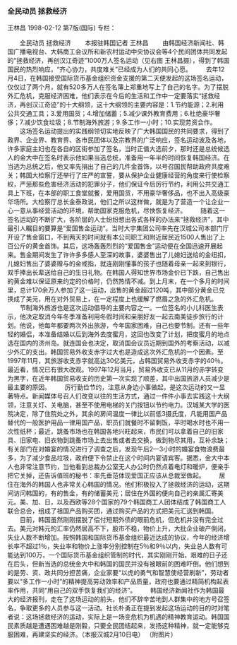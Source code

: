 ### 全民动员  拯救经济
王林昌
1998-02-12
第7版(国际)
专栏：

　　全民动员  拯救经济
　　本报驻韩国记者  王林昌
　　由韩国经济新闻社、韩国广播电视台、大韩商工会议所和新农村运动中央协议会等4个民间团体共同发起的“拯救经济，再创汉江奇迹”1000万人签名运动（见右图 王林昌摄），得到了韩国国民的热烈响应，“齐心协力，共度难关”已经成为人们的共同心愿。
　　去年12月4日，在韩国接受国际货币基金组织资金支援的第二天便发起的这场签名运动，仅仅过了两个月，就有520多万人在签名簿上郑重地写上了自己的名字。为了摆脱外汇危机，克服经济困难，他们表示在今后的生活和工作中一定要落实“拯救经济，再创汉江奇迹”的十大纲领，这十大纲领的主要内容是：1.节约能源；2.利用公共交通工具；3.爱用国货；4.增加储蓄；5.减少课外教育费用；6.杜绝豪华奢侈；7.减少饮食垃圾；8.节制海外旅游；9.多工作一小时；10.实现劳资合作。
　　这场签名运动提出的实践纲领切实地反映了广大韩国国民的共同要求，得到了政界、企业界、教育界、各市民团体以及宗教界的广泛响应，签名运动波及各地，许多家庭主妇也在各自的区街参加了签名，当时正值大选前夕，那时还是总统候选人的金大中在签名时表示他如果当选总统，准备用一年半的时间恢复韩国经济。在当选为总统之后，他又率先捐出了自己的几件金首饰，以号召国民帮助政府共度难关；韩国大检察厅还举行了庄严的宣誓，要从保护企业健康经营的角度来行使检察权，严惩那些危害经济活动的犯罪分子，他们保证今后厉行节约，利用公共交通工具上下班，在本部的职工食堂就餐，爱用国货，不用豪华奢侈品，也不出入高级豪华场所。大检察厅总长金泰政说，他们之所以这样做，就是为了营造一个让企业一心一意从事经营活动的环境，帮助国家克服危机，尽快恢复经济。
　　随着这一签名运动的不断扩大，各阶层的人士纷纷想出各式各样的办法来“拯救经济”，其中最引人瞩目的要算是“爱国售金运动”。当时大宇集团公司率先在汉城公司本部门厅开设了售金窗口，不到两天的时间就有本公司职工和附近居民近1500人售出了上百公斤的黄金首饰。其后，这场轰轰烈烈的“爱国售金”运动便在全国迅速开展起来。售金期间发生了许许多多感人至深的故事，婆婆售出了儿媳妇送给的金纽扣，儿媳妇售出了婆婆赠与的金戒指，就连刚刚懂事的孩子也随着母亲一起来到银行，双手捧出长辈送给自己的生日礼物。在韩国人得知世界市场金价已下跌，自己售出的黄金难以保证原来约定的价格时，仍然热情不减。到上月末，在一个多月的时间里，总计170余万人参加了这一运动，出售的黄金超过120吨，其中部分黄金已兑换成了美元，用在对外贸易上，在一定程度上也缓解了燃眉之急的外汇危机。
　　节制海外旅游也是这次运动倡导的主要内容之一。一位签名的小儿科医生表示，他决定取消今年冬季准备利用冬假时间和亲朋好友一起去南美徒步旅行的计划。他说，他每年都要两次外出旅游，今年国家困难，自己也要节制。还有一些年轻的婚侣，本准备结婚以后到海外去度蜜月，这回也改变了计划，把度蜜月的地点选在国内的济州岛。就连国会也决定，取消国会议员近期到国外的考察活动，以减少外汇的支出。韩国贸易外收支赤字过大也是造成这次外汇危机的一个因素。至1997年11月，其旅游收支赤字就高达30亿美元，占韩国贸易外收支赤字的40％。最近看，情况已有很大改观。1997年12月当月，贸易外收支已从11月的赤字转变为黑字，在近年韩国贸易收支的历史第一次实现了顺差，其中出国旅游人员减少是最主要的原因。
　　厉行勤俭节约，注意从身边小事做起，是这次运动的又一显著特点。新闻媒体号召人们改变以往的生活方式，通过一件件小事去实践这十大纲领，注意关灯、关电脑，甚至不使用电梯的关门按钮以节约电力。汉城某大学的医院决定，除了住院处之外，其余的房间温度一律比以前低3摄氏度，凡能用国产品替代的一般医护用品一律用国产品，职员们就餐时不留剩饭，平时喝水时也不用一次性纸杯；最近，跳蚤市场也在韩国各地兴旺起来，市民们可以拿着自己的旧家具、旧家电、旧衣物到跳蚤市场上去出售或者去交换，做到物尽其用，互补余缺；有关部门在对婚宴的情况进行了调查之后，发现午后2—3小时的婚宴食物浪费最多，为了减少食品垃圾，政府便下令禁止在这个时间内宴请宾客。据悉，金大中本人也非常注意节约，当他看到总裁办公室无人办公时仍然点着电灯和暖炉，便亲手把它关掉，还告诉值班的秘书：率先垂范体现爱国正应该从总裁室做起。
　　居住在海外的韩国人也非常关心韩国的情况。他们积极投入了拯救经济的运动，这期间访问韩国的，有的售金，有的储蓄美元；居住在外国的便向自己的亲属汇寄美元。美、加、日，以及西欧等28个国家的79个韩国商工人团体结成了韩国商工人联合总会，组成了祖国产品购买团，通过购买产品的方式把美元汇送到韩国。
　　目前，韩国虽然刚刚摆脱了偿付短期外债的眼前危机，但危机并没有完全过去。美元对韩元的汇率仍然居高不下，股市不稳，物价上升，大批企业破产倒闭，失业人数不断增加。按照韩国和国际货币基金组织最近达成的协议，今年的经济增长率不超过1％，失业率和物价上涨率分别控制在5％和9％以内，失业总人数有可能达到100万，一个国际货币基金组织管制的时代，其实刚刚开始，艰难的日子还在后头，但新当选的总统金大中和韩国的国民并没有被眼前的困难吓倒。他们想到的是劳、资、政共同分担苦痛，企业家要“以虎的勇气和智慧使经营刷新”，劳动者要以“多工作一小时”的精神提高劳动效率和产品质量，政府也要通过精简机构起表率作用，共同“用自己的双手恢复我们的经济”。
　　韩国经济新闻社作为韩国最大的经济报刊，走在了这场运动的前头，他们不辞辛苦地到人群集中的地方号召签名，争取更多的人员参与这一活动。社长朴勇正在提到发起这场运动的目的时对笔者说：这场拯救经济的运动，实际上是一场变危机为机遇的精神教育运动。韩国国民素质越是遭遇困难越是刚毅，只要全民团结起来，发扬这种精神，就一定能够克服困难，再建坚实的经济。（本报汉城2月10日电）
    （附图片）
